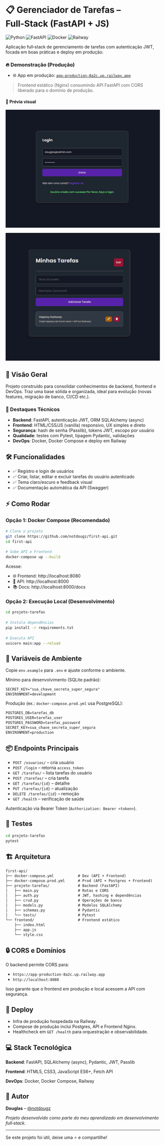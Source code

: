 # 📋 Gerenciador de Tarefas – Full‑Stack (FastAPI + JS)

![Python](https://img.shields.io/badge/Python-3.11-blue?style=flat-square&logo=python)
![FastAPI](https://img.shields.io/badge/FastAPI-Latest-green?style=flat-square&logo=fastapi)
![Docker](https://img.shields.io/badge/Docker-Containerized-blue?style=flat-square&logo=docker)
![Railway](https://img.shields.io/badge/Deploy-Railway-purple?style=flat-square)

Aplicação full‑stack de gerenciamento de tarefas com autenticação JWT, focada em boas práticas e deploy em produção.

### 🔥 Demonstração (Produção)

- 🌐 App em produção: [`app-production-8a2c.up.railway.app`](https://app-production-8a2c.up.railway.app/)

> Frontend estático (Nginx) consumindo API FastAPI com CORS liberado para o domínio de produção.

#### 👀 Prévia visual

![Tela de Login](assets/login.png)

![Minhas Tarefas](assets/tarefas.png)

## 🎯 Visão Geral

Projeto construído para consolidar conhecimentos de backend, frontend e DevOps. Traz uma base sólida e organizada, ideal para evolução (novas features, migração de banco, CI/CD etc.).

### 🚀 Destaques Técnicos

- **Backend**: FastAPI, autenticação JWT, ORM SQLAlchemy (async)
- **Frontend**: HTML/CSS/JS (vanilla) responsivo, UX simples e direto
- **Segurança**: hash de senha (Passlib), tokens JWT, escopo por usuário
- **Qualidade**: testes com Pytest, tipagem Pydantic, validações
- **DevOps**: Docker, Docker Compose e deploy em Railway

## 🛠️ Funcionalidades

- ✅ Registro e login de usuários
- ✅ Criar, listar, editar e excluir tarefas do usuário autenticado
- ✅ Tema claro/escuro e feedback visual
- ✅ Documentação automática da API (Swagger)

## ⚡ Como Rodar

### Opção 1: Docker Compose (Recomendado)

```bash
# Clone o projeto
git clone https://github.com/notdougz/first-api.git
cd first-api

# Sobe API e Frontend
docker-compose up --build
```

Acesse:

- 🌐 Frontend: http://localhost:8080
- 🔧 API: http://localhost:8000
- 📚 Docs: http://localhost:8000/docs

### Opção 2: Execução Local (Desenvolvimento)

```bash
cd projeto-tarefas

# Instala dependências
pip install -r requirements.txt

# Executa API
uvicorn main:app --reload
```

## 🔑 Variáveis de Ambiente

Copie `env.example` para `.env` e ajuste conforme o ambiente.

Mínimo para desenvolvimento (SQLite padrão):

```
SECRET_KEY="sua_chave_secreta_super_segura"
ENVIRONMENT=development
```

Produção (ex.: `docker-compose.prod.yml` usa PostgreSQL):

```
POSTGRES_DB=tarefas_db
POSTGRES_USER=tarefas_user
POSTGRES_PASSWORD=tarefas_password
SECRET_KEY=sua_chave_secreta_super_segura
ENVIRONMENT=production
```

## 📦 Endpoints Principais

- `POST /usuarios/` – cria usuário
- `POST /login` – retorna `access_token`
- `GET /tarefas/` – lista tarefas do usuário
- `POST /tarefas/` – cria tarefa
- `GET /tarefas/{id}` – detalhe
- `PUT /tarefas/{id}` – atualização
- `DELETE /tarefas/{id}` – remoção
- `GET /health` – verificação de saúde

Autenticação via Bearer Token (`Authorization: Bearer <token>`).

## 🧪 Testes

```bash
cd projeto-tarefas
pytest
```

## 🏗️ Arquitetura

```
first-api/
├── docker-compose.yml           # Dev (API + Frontend)
├── docker-compose.prod.yml      # Prod (API + Postgres + Frontend)
├── projeto-tarefas/             # Backend (FastAPI)
│   ├── main.py                  # Rotas e CORS
│   ├── auth.py                  # JWT, hashing e dependências
│   ├── crud.py                  # Operações de banco
│   ├── models.py                # Modelos SQLAlchemy
│   ├── schemas.py               # Pydantic
│   └── tests/                   # Pytest
└── frontend/                    # Frontend estático
    ├── index.html
    ├── app.js
    └── style.css
```

## 🔒 CORS e Domínios

O backend permite CORS para:

- `https://app-production-8a2c.up.railway.app`
- `http://localhost:8080`

Isso garante que o frontend em produção e local acessem a API com segurança.

## 🚀 Deploy

- Infra de produção hospedada na Railway.
- Compose de produção inclui Postgres, API e Frontend Nginx.
- Healthcheck em `GET /health` para orquestração e observabilidade.

## 💻 Stack Tecnológica

**Backend**: FastAPI, SQLAlchemy (async), Pydantic, JWT, Passlib

**Frontend**: HTML5, CSS3, JavaScript ES6+, Fetch API

**DevOps**: Docker, Docker Compose, Railway

## 👤 Autor

**Douglas** – [@notdougz](https://github.com/notdougz)

_Projeto desenvolvido como parte do meu aprendizado em desenvolvimento full‑stack._

---

Se este projeto foi útil, deixe uma ⭐ e compartilhe!
